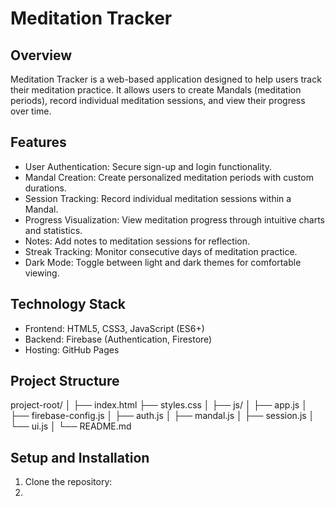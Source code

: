# Meditation Tracker

## Overview

Meditation Tracker is a web-based application designed to help users track their meditation practice. It allows users to create Mandals (meditation periods), record individual meditation sessions, and view their progress over time.

## Features

- User Authentication: Secure sign-up and login functionality.
- Mandal Creation: Create personalized meditation periods with custom durations.
- Session Tracking: Record individual meditation sessions within a Mandal.
- Progress Visualization: View meditation progress through intuitive charts and statistics.
- Notes: Add notes to meditation sessions for reflection.
- Streak Tracking: Monitor consecutive days of meditation practice.
- Dark Mode: Toggle between light and dark themes for comfortable viewing.

## Technology Stack

- Frontend: HTML5, CSS3, JavaScript (ES6+)
- Backend: Firebase (Authentication, Firestore)
- Hosting: GitHub Pages

## Project Structure
project-root/
│
├── index.html
├── styles.css
│
├── js/
│   ├── app.js
│   ├── firebase-config.js
│   ├── auth.js
│   ├── mandal.js
│   ├── session.js
│   └── ui.js
│
└── README.md

## Setup and Installation

1. Clone the repository:
2. 
